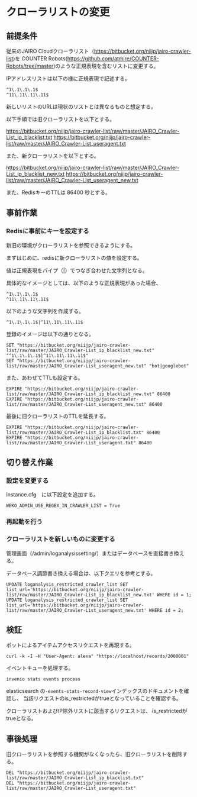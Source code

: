 # クローラリストの変更

## 前提条件

従来のJAIRO Cloudクローラリスト（https://bitbucket.org/niijp/jairo-crawler-list)を
COUNTER Robots(https://github.com/atmire/COUNTER-Robots/tree/master)のような正規表現を含むリストに変更する。

IPアドレスリストは以下の様に正規表現で記述する。

```
^1\.1\.1\.1$
^11\.11\.11\.11$
```

新しいリストのURLは現状のリストとは異なるものと想定する。

以下手順では旧クローラリストを以下とする。

https://bitbucket.org/niijp/jairo-crawler-list/raw/master/JAIRO_Crawler-List_ip_blacklist.txt
https://bitbucket.org/niijp/jairo-crawler-list/raw/master/JAIRO_Crawler-List_useragent.txt


また、新クローラリストを以下とする。

https://bitbucket.org/niijp/jairo-crawler-list/raw/master/JAIRO_Crawler-List_ip_blacklist_new.txt
https://bitbucket.org/niijp/jairo-crawler-list/raw/master/JAIRO_Crawler-List_useragent_new.txt

また、RedisキーのTTLは 86400 秒とする。

## 事前作業

### Redisに事前にキーを設定する

新旧の環境がクローラリストを参照できるようにする。

まずはじめに、redisに新クローラリストの値を設定する。

値は正規表現をパイプ（|）でつなぎ合わせた文字列となる。

具体的なイメージとしては、以下のような正規表現があった場合、

```
^1\.1\.1\.1$
^11\.11\.11\.11$
```

以下のような文字列を作成する。

```
^1\.1\.1\.1$|^11\.11\.11\.11$
```

登録のイメージは以下の通りとなる。

```
SET "https://bitbucket.org/niijp/jairo-crawler-list/raw/master/JAIRO_Crawler-List_ip_blacklist_new.txt" "^1\.1\.1\.1$|^11\.11\.11\.11$"
SET "https://bitbucket.org/niijp/jairo-crawler-list/raw/master/JAIRO_Crawler-List_useragent_new.txt" "bot|googlebot"
```

また、あわせてTTLも設定する。

```
EXPIRE "https://bitbucket.org/niijp/jairo-crawler-list/raw/master/JAIRO_Crawler-List_ip_blacklist_new.txt" 86400
EXPIRE "https://bitbucket.org/niijp/jairo-crawler-list/raw/master/JAIRO_Crawler-List_useragent_new.txt" 86400
```

最後に旧クローラリストのTTLを延長する。

```
EXPIRE "https://bitbucket.org/niijp/jairo-crawler-list/raw/master/JAIRO_Crawler-List_ip_blacklist.txt" 86400
EXPIRE "https://bitbucket.org/niijp/jairo-crawler-list/raw/master/JAIRO_Crawler-List_useragent.txt" 86400
```

## 切り替え作業


### 設定を変更する

instance.cfg　に以下設定を追加する。

```
WEKO_ADMIN_USE_REGEX_IN_CRAWLER_LIST = True
```

### 再起動を行う


### クローラリストを新しいものに変更する

管理画面（/admin/loganalysissetting/）またはデータベースを直接書き換える。


データベース調節書き換える場合は、以下クエリを参考とする。

```
UPDATE loganalysis_restricted_crawler_list SET list_url='https://bitbucket.org/niijp/jairo-crawler-list/raw/master/JAIRO_Crawler-List_ip_blacklist_new.txt' WHERE id = 1;
UPDATE loganalysis_restricted_crawler_list SET list_url='https://bitbucket.org/niijp/jairo-crawler-list/raw/master/JAIRO_Crawler-List_useragent_new.txt' WHERE id = 2;
```

## 検証

ボットによるアイテムアクセスリクエストを再現する。

```
curl -k -I -H "User-Agent: alexa" "https://localhost/records/2000001"
```

イベントキューを処理する。


```
invenio stats events process
```

elasticsearch の```-events-stats-record-view```インデックスのドキュメントを確認し、
当該リクエストのis_restrictedがtrueとなっていることを確認する。

クローラリストおよびIP除外リストに該当するリクエストは、
is_restrictedがtrueとなる。

## 事後処理

旧クローラリストを参照する機関がなくなったら、旧クローラリストを削除する。

```
DEL "https://bitbucket.org/niijp/jairo-crawler-list/raw/master/JAIRO_Crawler-List_ip_blacklist.txt"
DEL "https://bitbucket.org/niijp/jairo-crawler-list/raw/master/JAIRO_Crawler-List_useragent.txt"
```



